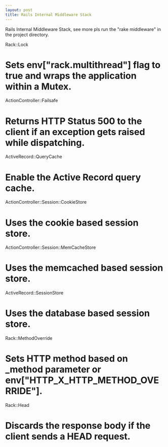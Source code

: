 ```yaml
---
layout: post
title: Rails Internal Middleware Stack
---
```


Rails Internal Middleware Stack, see more pls run the "rake middleware" in the project directory.

Rack::Lock
# Sets env["rack.multithread"] flag to true and wraps the application within a Mutex.
ActionController::Failsafe
# Returns HTTP Status 500 to the client if an exception gets raised while dispatching.
ActiveRecord::QueryCache
# Enable the Active Record query cache.
ActionController::Session::CookieStore
# Uses the cookie based session store.
ActionController::Session::MemCacheStore
# Uses the memcached based session store.
ActiveRecord::SessionStore
# Uses the database based session store.
Rack::MethodOverride
# Sets HTTP method based on _method parameter or env["HTTP_X_HTTP_METHOD_OVERRIDE"].
Rack::Head
# Discards the response body if the client sends a HEAD request.
